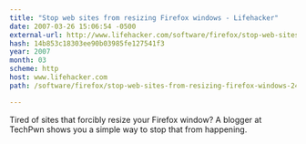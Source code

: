 ```yaml
---
title: "Stop web sites from resizing Firefox windows - Lifehacker"
date: 2007-03-26 15:06:54 -0500
external-url: http://www.lifehacker.com/software/firefox/stop-web-sites-from-resizing-firefox-windows-247048.php
hash: 14b853c18303ee90b03985fe127541f3
year: 2007
month: 03
scheme: http
host: www.lifehacker.com
path: /software/firefox/stop-web-sites-from-resizing-firefox-windows-247048.php

---
```


Tired of sites that forcibly resize your Firefox window? A blogger at TechPwn shows you a simple way to stop that from happening.
